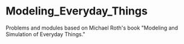 # Modeling_Everyday_Things
Problems and modules based on Michael Roth's book "Modeling and Simulation of Everyday Things."
